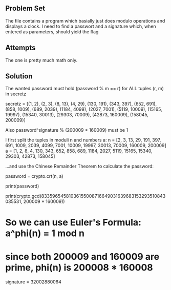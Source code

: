 ## **Problem Set**
The file contains a program which basially just does modulo operations and displays a clock. I need to find a passwort and a signature which, when entered as parameters, should yield the flag

## **Attempts**

The one is pretty much math only.

## **Solution**

The wanted password must hold (password % m == r) for ALL tuples (r, m) in secretz

  secretz = [(1, 2), (2, 3), (8, 13), (4, 29), (130, 191), (343, 397), (652, 691), (858, 1009),
             (689, 2039), (1184, 4099), (2027, 7001), (5119, 10009), (15165, 19997), (15340, 30013),
             (29303, 70009), (42873, 160009), (158045, 200009)]

Also password^signature % (200009 * 160009) must be 1

I first split the tuples in moduli n and numbers a:
n = [2, 3, 13, 29, 191, 397, 691, 1009, 2039, 4099, 7001, 10009, 19997, 30013, 70009, 160009, 200009]
a = [1, 2, 8, 4, 130, 343, 652, 858, 689, 1184, 2027, 5119, 15165, 15340, 29303, 42873, 158045]

...and use the Chinese Remainder Theorem to calculate the password:

password = crypto.crt(n, a)

print(password)

print(crypto.gcd(83359654581036155008716649031639683153293510843035531, 200009 * 160009))

# So we can use Euler's Formula: a^phi(n) = 1 mod n
# since both 200009 and 160009 are prime, phi(n) is 200008 * 160008

signature = 32002880064
                     
